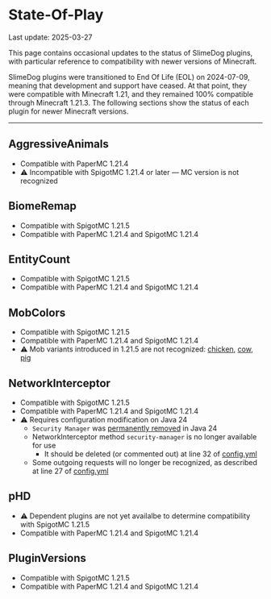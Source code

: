 # State-Of-Play
Last update: 2025-03-27

This page contains occasional updates to the status of SlimeDog plugins,
with particular reference to compatibility with newer versions of Minecraft.

SlimeDog plugins were transitioned to End Of Life (EOL) on 2024-07-09,
meaning that development and support have ceased.
At that point, they were compatible with Minecraft 1.21,
and they remained 100% compatible through Minecraft 1.21.3.
The following sections show the status of each plugin for newer Minecraft versions.

-----

## AggressiveAnimals
- Compatible with PaperMC 1.21.4
- ⚠️ Incompatible with SpigotMC 1.21.4 or later &mdash; MC version is not recognized

## BiomeRemap
- Compatible with SpigotMC 1.21.5
- Compatible with PaperMC 1.21.4 and SpigotMC 1.21.4

## EntityCount
- Compatible with SpigotMC 1.21.5
- Compatible with PaperMC 1.21.4 and SpigotMC 1.21.4

## MobColors
- Compatible with SpigotMC 1.21.5
- Compatible with PaperMC 1.21.4 and SpigotMC 1.21.4
- ⚠️ Mob variants introduced in 1.21.5 are not recognized: [chicken](https://minecraft.wiki/w/Chicken#Variants), [cow](https://minecraft.wiki/w/Cow#Variants), [pig](https://minecraft.wiki/w/Pig#Variants)

## NetworkInterceptor
- Compatible with SpigotMC 1.21.5
- Compatible with PaperMC 1.21.4 and SpigotMC 1.21.4
- ⚠️ Requires configuration modification on Java 24
  - `Security Manager` was [permanently removed](https://openjdk.org/jeps/486) in Java 24
  - NetworkInterceptor method `security-manager` is no longer available for use
    - It should be deleted (or commented out) at line 32 of [config.yml](https://github.com/SlimeDog/NetworkInterceptor/blob/master/src/main/resources/config.yml)
  - Some outgoing requests will no longer be recognized, as described at line 27 of [config.yml](https://github.com/SlimeDog/NetworkInterceptor/blob/master/src/main/resources/config.yml)

## pHD
- ⚠️ Dependent plugins are not yet availalbe to determine compatibility with SpigotMC 1.21.5
- Compatible with PaperMC 1.21.4 and SpigotMC 1.21.4

## PluginVersions
- Compatible with SpigotMC 1.21.5
- Compatible with PaperMC 1.21.4 and SpigotMC 1.21.4

